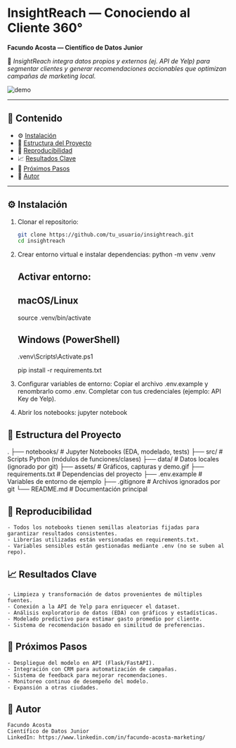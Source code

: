 # InsightReach — Conociendo al Cliente 360°

**Facundo Acosta — Científico de Datos Junior**

🚀 *InsightReach integra datos propios y externos (ej. API de Yelp) para segmentar clientes y generar recomendaciones accionables que optimizan campañas de marketing local.*

![demo](assets/demo.gif)  <!-- opcional: captura de notebook o gif corto -->

---

## 📌 Contenido
- ⚙️ [Instalación](#instalación)
- 📂 [Estructura del Proyecto](#estructura-del-proyecto)
- 🧪 [Reproducibilidad](#reproducibilidad)
- 📈 [Resultados Clave](#resultados-clave)
- 🚀 [Próximos Pasos](#próximos-pasos)
- 👤 [Autor](#autor)

---

## ⚙️ Instalación

  1. Clonar el repositorio:
     ```bash
     git clone https://github.com/tu_usuario/insightreach.git
     cd insightreach
  2. Crear entorno virtual e instalar dependencias:
     python -m venv .venv
        ## Activar entorno:
        ## macOS/Linux
        source .venv/bin/activate
        ## Windows (PowerShell)
        .venv\Scripts\Activate.ps1
    
        pip install -r requirements.txt
  
  3. Configurar variables de entorno:
      Copiar el archivo .env.example y renombrarlo como .env.
      Completar con tus credenciales (ejemplo: API Key de Yelp).
  
  4. Abrir los notebooks:
       jupyter notebook
   
## 📂 Estructura del Proyecto

.
├── notebooks/          # Jupyter Notebooks (EDA, modelado, tests)
├── src/                # Scripts Python (módulos de funciones/clases)
├── data/               # Datos locales (ignorado por git)
├── assets/             # Gráficos, capturas y demo.gif
├── requirements.txt    # Dependencias del proyecto
├── .env.example        # Variables de entorno de ejemplo
├── .gitignore          # Archivos ignorados por git
└── README.md           # Documentación principal

## 🧪 Reproducibilidad
    - Todos los notebooks tienen semillas aleatorias fijadas para garantizar resultados consistentes.
    - Librerías utilizadas están versionadas en requirements.txt.
    - Variables sensibles están gestionadas mediante .env (no se suben al repo).

## 📈 Resultados Clave
    - Limpieza y transformación de datos provenientes de múltiples fuentes.
    - Conexión a la API de Yelp para enriquecer el dataset.
    - Análisis exploratorio de datos (EDA) con gráficos y estadísticas.
    - Modelado predictivo para estimar gasto promedio por cliente.
    - Sistema de recomendación basado en similitud de preferencias.

## 🚀 Próximos Pasos
    - Despliegue del modelo en API (Flask/FastAPI).
    - Integración con CRM para automatización de campañas.
    - Sistema de feedback para mejorar recomendaciones.
    - Monitoreo continuo de desempeño del modelo.
    - Expansión a otras ciudades.

## 👤 Autor
    Facundo Acosta
    Científico de Datos Junior
    LinkedIn: https://www.linkedin.com/in/facundo-acosta-marketing/
